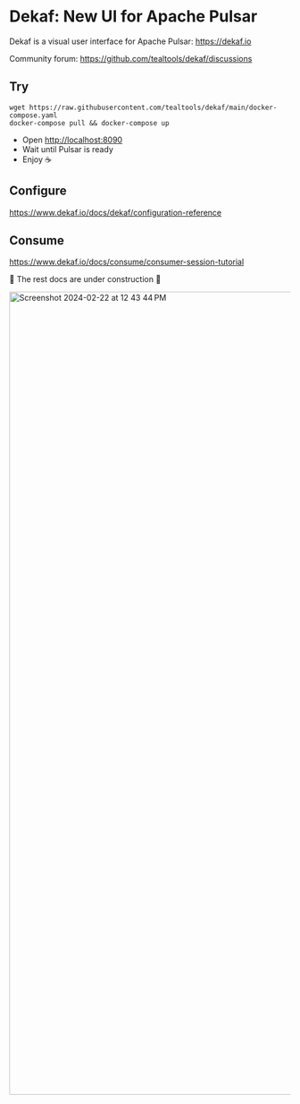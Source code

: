# Dekaf: New UI for Apache Pulsar

Dekaf is a visual user interface for Apache Pulsar: <https://dekaf.io>

Community forum: https://github.com/tealtools/dekaf/discussions

## Try

```
wget https://raw.githubusercontent.com/tealtools/dekaf/main/docker-compose.yaml
docker-compose pull && docker-compose up
```

- Open <http://localhost:8090>
- Wait until Pulsar is ready
- Enjoy ☕️

## Configure

<https://www.dekaf.io/docs/dekaf/configuration-reference>

## Consume

<https://www.dekaf.io/docs/consume/consumer-session-tutorial>

🚧 The rest docs are under construction 🚧

<img width="1435" alt="Screenshot 2024-02-22 at 12 43 44 PM" src="https://github.com/tealtools/dekaf/assets/9302460/d224e725-48e2-4cad-a2c5-e2a94246362b">
